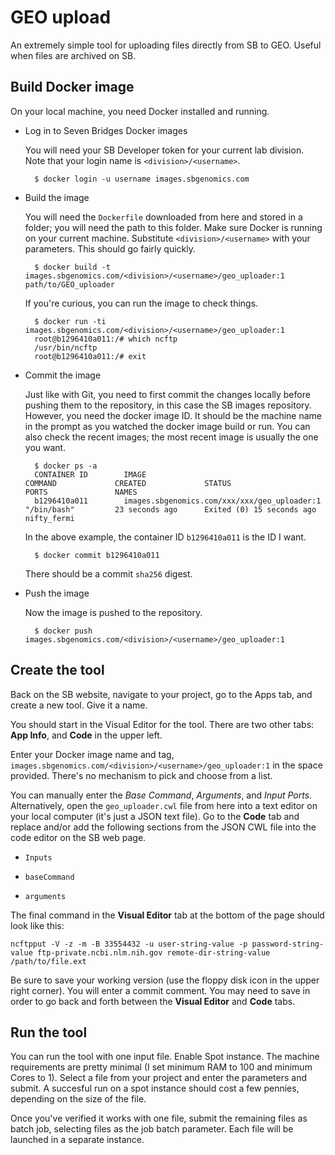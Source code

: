 # GEO upload 

An extremely simple tool for uploading files directly from SB to GEO. Useful when files 
are archived on SB. 

## Build Docker image

On your local machine, you need Docker installed and running.

- Log in to Seven Bridges Docker images

	You will need your SB Developer token for your current lab division. Note that 
	your login name is `<division>/<username>`. 
	
		$ docker login -u username images.sbgenomics.com

- Build the image

	You will need the `Dockerfile` downloaded from here and stored in a folder; you will 
	need the path to this folder. Make sure Docker is running on your current machine. 
	Substitute `<division>/<username>` with your parameters. This should go fairly quickly. 
	
		$ docker build -t images.sbgenomics.com/<division>/<username>/geo_uploader:1 path/to/GEO_uploader
	
	If you're curious, you can run the image to check things.
		
		$ docker run -ti images.sbgenomics.com/<division>/<username>/geo_uploader:1 
		root@b1296410a011:/# which ncftp
		/usr/bin/ncftp
		root@b1296410a011:/# exit
	
- Commit the image
	
	Just like with Git, you need to first commit the changes locally before pushing 
	them to the repository, in this case the SB images repository. However, you need 
	the docker image ID. It should be the machine name in the prompt as you watched 
	the docker image build or run. You can also check the recent images; the most 
	recent image is usually the one you want.
	
		$ docker ps -a
		CONTAINER ID        IMAGE                                          COMMAND             CREATED             STATUS                      PORTS               NAMES
		b1296410a011        images.sbgenomics.com/xxx/xxx/geo_uploader:1   "/bin/bash"         23 seconds ago      Exited (0) 15 seconds ago                       nifty_fermi
	
	In the above example, the container ID `b1296410a011` is the ID I want.
	
		$ docker commit b1296410a011 
	
	There should be a commit `sha256` digest.

- Push the image

	Now the image is pushed to the repository.
	
		$ docker push images.sbgenomics.com/<division>/<username>/geo_uploader:1

## Create the tool

Back on the SB website, navigate to your project, go to the Apps tab, and create a new 
tool. Give it a name.

You should start in the Visual Editor for the tool. There are two other tabs: **App Info**, 
and **Code** in the upper left.

Enter your Docker image name and tag, `images.sbgenomics.com/<division>/<username>/geo_uploader:1` 
in the space provided. There's no mechanism to pick and choose from a list.

You can manually enter the *Base Command*, *Arguments*, and *Input Ports*. Alternatively, 
open the `geo_uploader.cwl` file from here into a text editor on your local computer 
(it's just a JSON text file). Go to the **Code** tab and replace and/or add the following 
sections from the JSON CWL file into the code editor on the SB web page.

- `Inputs`

- `baseCommand`

- `arguments`

The final command in the **Visual Editor** tab at the bottom of the page should look like 
this:

	ncftpput -V -z -m -B 33554432 -u user-string-value -p password-string-value ftp-private.ncbi.nlm.nih.gov remote-dir-string-value /path/to/file.ext

Be sure to save your working version (use the floppy disk icon in the upper right corner).
You will enter a commit comment. You may need to save in order to go back and forth 
between the **Visual Editor** and **Code** tabs. 

## Run the tool

You can run the tool with one input file. Enable Spot instance. The machine requirements 
are pretty minimal (I set minimum RAM to 100 and minimum Cores to 1). Select a file from 
your project and enter the parameters and submit. A succesful run on a spot instance 
should cost a few pennies, depending on the size of the file.

Once you've verified it works with one file, submit the remaining files as batch job, 
selecting files as the job batch parameter. Each file will be launched in a separate 
instance. 




